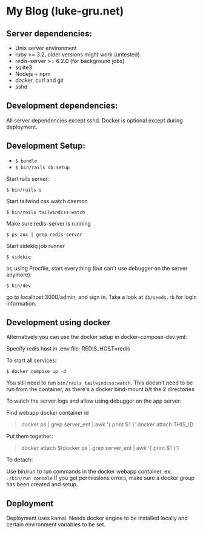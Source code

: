 # My Blog (luke-gru.net)

## Server dependencies:

* Unix server environment
* ruby >= 3.2, older versions might work (untested)
* redis-server >= 6.2.0 (for background jobs)
* sqlite3
* Nodejs + npm
* docker, curl and git
* sshd

## Development dependencies:

All server dependencies except sshd. Docker is optional except during deployment.

## Development Setup:

* `$ bundle`
* `$ bin/rails db:setup`

Start rails server:

`$ bin/rails s`

Start tailwind css watch daemon

`$ bin/rails tailwindcss:watch`

Make sure redis-server is running

`$ ps aux | grep redis-server`

Start sidekiq job runner

`$ sidekiq`

or, using Procfile, start everything (but can't use debugger on the server anymore):

`$ bin/dev`

go to localhost:3000/admin, and sign in. Take a look at `db/seeds.rb`
for login information.

## Development using docker

Alternatively you can use the docker setup in docker-compose-dev.yml:

Specify redis host in .env file:
REDIS_HOST=redis

To start all services:

`$ docker compose up -d`

You still need to run `bin/rails tailwindcss:watch`. This doesn't need to be run
from the container, as there's a docker bind-mount b/t the 2 directories

To watch the server logs and allow using debugger on the app server:

Find webapp docker container id
> docker ps | grep server_ent | awk '{ print $1 }'
> docker attach THIS_ID

Put them together:
> docker attach $(docker ps | grep server_ent | awk '{ print $1 }')

To detach: <CTRL-p> <CTRL-q>

Use bin/run to run commands in the docker webapp container, ex: `./bin/run console`
If you get permissions errors, make sure a docker group has been created and setup.

## Deployment

Deployment uses kamal. Needs docker engine to be installed locally and certain environment
variables to be set.

